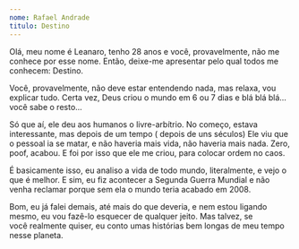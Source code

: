 ```yaml
---
nome: Rafael Andrade
titulo: Destino
---
```


Olá, meu nome é Leanaro, tenho 28 anos e você, provavelmente, não me conhece por esse nome. Então, deixe-me apresentar pelo qual todos me conhecem: Destino.

Você, provavelmente, não deve estar entendendo nada, mas relaxa, vou explicar tudo. Certa vez, Deus criou o mundo em 6 ou 7 dias e blá blá blá... você sabe o resto...

Só que aí, ele deu aos humanos o livre-arbítrio. No começo, estava interessante, mas depois de um tempo ( depois de uns séculos) Ele viu que o pessoal ia se matar, e não haveria mais vida, não haveria mais nada. Zero, poof, acabou. E foi por isso que ele me criou, para colocar ordem no caos.

É basicamente isso, eu analiso a vida de todo mundo, literalmente, e vejo o que é melhor. E sim, eu fiz acontecer a Segunda Guerra Mundial e não venha reclamar porque sem ela o mundo teria acabado em 2008.

Bom, eu já falei demais, até mais do que deveria, e nem estou ligando mesmo, eu vou fazê-lo esquecer de qualquer jeito. Mas talvez, se você realmente quiser, eu conto umas histórias bem longas de meu tempo nesse planeta.

